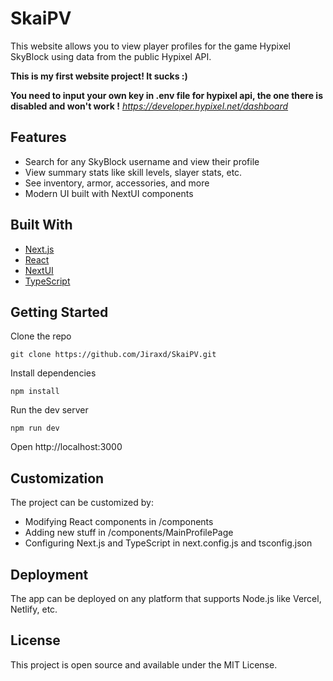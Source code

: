# SkaiPV

This website allows you to view player profiles for the game Hypixel SkyBlock using data from the public Hypixel API.

**This is my first website project! It sucks :)**

**You need to input your own key in .env file for hypixel api, the one there is disabled and won't work !**
*https://developer.hypixel.net/dashboard*


## Features

- Search for any SkyBlock username and view their profile
- View summary stats like skill levels, slayer stats, etc.
- See inventory, armor, accessories, and more
- Modern UI built with NextUI components

## Built With

- [Next.js](https://nextjs.org/)
- [React](https://reactjs.org/)
- [NextUI](https://nextui.org/)
- [TypeScript](https://www.typescriptlang.org/)

## Getting Started

Clone the repo

`git clone https://github.com/Jiraxd/SkaiPV.git`

Install dependencies

`npm install`

Run the dev server

`npm run dev`

Open http://localhost:3000

## Customization

The project can be customized by:

- Modifying React components in /components
- Adding new stuff in /components/MainProfilePage
- Configuring Next.js and TypeScript in next.config.js and tsconfig.json

## Deployment

The app can be deployed on any platform that supports Node.js like Vercel, Netlify, etc.

## License

This project is open source and available under the MIT License.
